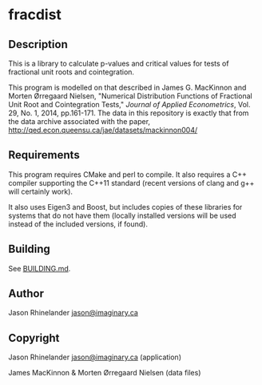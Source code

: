 # fracdist

## Description

This is a library to calculate p-values and critical values for tests of
fractional unit roots and cointegration.

This program is modelled on that described in James G. MacKinnon and Morten
Ørregaard Nielsen, "Numerical Distribution Functions of Fractional Unit Root
and Cointegration Tests," *Journal of Applied Econometrics*, Vol. 29, No. 1,
2014, pp.161-171.  The data in this repository is exactly that from the data
archive associated with the paper,
http://qed.econ.queensu.ca/jae/datasets/mackinnon004/

## Requirements

This program requires CMake and perl to compile.  It also requires a C++
compiler supporting the C++11 standard (recent versions of clang and g++
will certainly work).

It also uses Eigen3 and Boost, but includes copies of these libraries for
systems that do not have them (locally installed versions will be used instead
of the included versions, if found).

## Building

See [BUILDING.md](BUILDING.md).

## Author

Jason Rhinelander <jason@imaginary.ca>

## Copyright

Jason Rhinelander <jason@imaginary.ca> (application)

James MacKinnon & Morten Ørregaard Nielsen (data files)
